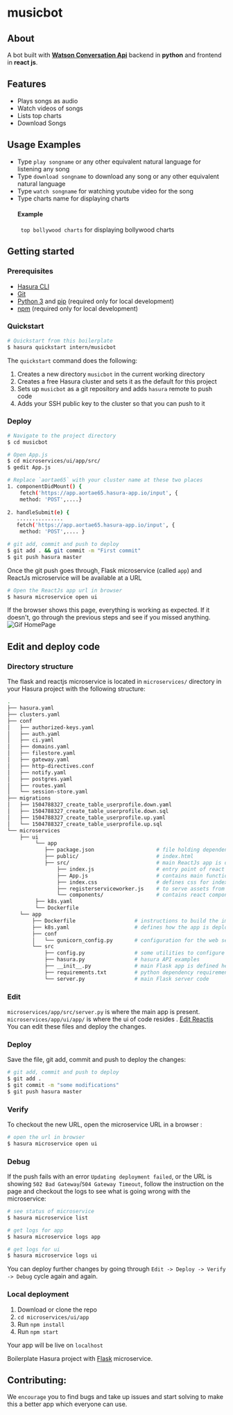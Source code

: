 # musicbot

## About
A bot built with **[Watson Conversation Api](https://www.ibm.com/watson/developercloud/conversation/api/v1/?cm_mc_uid=24808535902515066792134&cm_mc_sid_50200000=1512714807)** backend in **python** and frontend in **react js**.

## Features

* Plays songs as audio
* Watch videos of songs 
* Lists top charts 
* Download Songs 

## Usage Examples

* Type ```play songname``` or any other equivalent natural language for listening any song
* Type  ```download songname```  to download any song or any other equivalent natural language 
* Type ```watch songname``` for watching youtube video for the song
* Type charts name for displaying charts 
  #### Example
  ``` top bollywood charts``` for displaying bollywood charts

## Getting started

### Prerequisites

- [Hasura CLI](https://docs.hasura.io/0.15/manual/install-hasura-cli.html)
- [Git](https://git-scm.com)
- [Python 3](https://www.python.org/downloads/) and [pip](https://pip.pypa.io/en/stable/installing/) (required only for local development)
- [npm](https://www.npmjs.com/get-npm) (required only for local development)

### Quickstart

```bash
# Quickstart from this boilerplate 
$ hasura quickstart intern/musicbot
```

The `quickstart` command does the following:

1. Creates a new directory `musicbot` in the current working directory
2. Creates a free Hasura cluster and sets it as the default for this project
3. Sets up `musicbot` as a git repository and adds `hasura` remote to push code
4. Adds your SSH public key to the cluster so that you can push to it

### Deploy

```bash
# Navigate to the project directory
$ cd musicbot

# Open App.js
$ cd microservices/ui/app/src/
$ gedit App.js

# Replace `aortae65` with your cluster name at these two places
1. componentDidMount() {
    fetch('https://app.aortae65.hasura-app.io/input', {
    method: 'POST',....}
    
2. handleSubmit(e) {
   ...............
   fetch('https://app.aortae65.hasura-app.io/input', {
    method: 'POST',.... }

# git add, commit and push to deploy
$ git add . && git commit -m "First commit"
$ git push hasura master
```

Once the git push goes through, Flask microservice (called `app`) and ReactJs microservice will be available at a URL

```bash
# Open the ReactJs app url in browser
$ hasura microservice open ui
```

If the browser shows this page, everything is working as expected.
If it doesn't, go through the previous steps and see if you missed anything.
![Gif HomePage](https://github.com/afreen23/musicbot/blob/master/readme-assets/bot.gif)

## Edit and deploy code

### Directory structure

The flask and reactjs microservice is located in `microservices/` directory in your Hasura project with the following structure:

```bash
.
├── hasura.yaml
├── clusters.yaml
├── conf
│   ├── authorized-keys.yaml
│   ├── auth.yaml
│   ├── ci.yaml
│   ├── domains.yaml
│   ├── filestore.yaml
│   ├── gateway.yaml
│   ├── http-directives.conf
│   ├── notify.yaml
│   ├── postgres.yaml
│   ├── routes.yaml
│   └── session-store.yaml
├── migrations
│   ├── 1504788327_create_table_userprofile.down.yaml
│   ├── 1504788327_create_table_userprofile.down.sql
│   ├── 1504788327_create_table_userprofile.up.yaml
│   └── 1504788327_create_table_userprofile.up.sql
└── microservices 
    ├── ui
         └── app
            ├── package.json                    # file holding dependencies for project
            ├── public/                         # index.html
            ├── src/                            # main ReactJs app is defined here
                ├── index.js                    # entry point of react app
                ├── App.js                      # contains main functionality of app
                ├── index.css                   # defines css for index.js
                ├── registerserviceworker.js    # to serve assets from local cache
                └── components/                 # contains react components for ui 
         ├── k8s.yaml
         └── Dockerfile
    └── app
        ├── Dockerfile                   # instructions to build the image
        ├── k8s.yaml                     # defines how the app is deployed
        ├── conf
        │   └── gunicorn_config.py       # configuration for the web server
        └── src
            ├── config.py                # some utilities to configure URLs etc
            ├── hasura.py                # hasura API examples
            ├── __init__.py              # main Flask app is defined here
            ├── requirements.txt         # python dependency requirements
            └── server.py                # main Flask server code
```

### Edit

`microservices/app/src/server.py` is where the main app is present. 
`microservices/app/ui/app/` is where the ui of code resides .
[Edit Reactjs](https://github.com/afreen23/songbot/blob/master/README-React.js.md)
You can edit these files and deploy the changes.

### Deploy

Save the file, git add, commit and push to deploy the changes:

```bash
# git add, commit and push to deploy
$ git add .
$ git commit -m "some modifications"
$ git push hasura master
```

### Verify

To checkout the new URL, open the microservice URL in a browser :

```bash
# open the url in browser
$ hasura microservice open ui
```

### Debug

If the push fails with an error `Updating deployment failed`, or the URL is showing `502 Bad Gateway`/`504 Gateway Timeout`,
follow the instruction on the page and checkout the logs to see what is going wrong with the microservice:

```bash
# see status of microservice 
$ hasura microservice list

# get logs for app
$ hasura microservice logs app

# get logs for ui
$ hasura microservice logs ui
```

You can deploy further changes by going through `Edit -> Deploy -> Verify -> Debug` cycle again and again.


### Local deployment

1. Download or clone the repo
2. ```cd microservices/ui/app```
3. Run ```npm install```
4. Run ```npm start```

Your app will be live on `localhost`


Boilerplate Hasura project with [Flask](http://flask.pocoo.org/) microservice.

## Contributing:
We `encourage` you to find bugs and take up issues and start solving to make this a better app which everyone can use.
